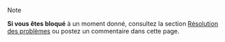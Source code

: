 > [!Note]
> **Si vous êtes bloqué** à un moment donné, consultez la section [Résolution des problèmes](../troubleshooting.md) ou postez un commentaire dans cette page.
